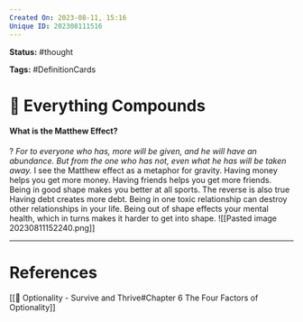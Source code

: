 ```yaml
---
Created On: 2023-08-11, 15:16
Unique ID: 202308111516
---
```

**Status:** #thought 

**Tags:**  #DefinitionCards 

# 📶 Everything Compounds

#### What is the Matthew Effect? 
?
*For to everyone who has, more will be given, and he will have an abundance. But from the one who has not, even what he has will be taken away.*
I see the Matthew effect as a metaphor for gravity. Having money helps you get more money. Having friends helps you get more friends. Being in good shape makes you better at all sports. 
The reverse is also true
Having debt creates more debt. Being in one toxic relationship can destroy other relationships in your life. Being out of shape effects your mental health, which in turns makes it harder to get into shape.
![[Pasted image 20230811152240.png]]
<!--SR:!2024-04-20,165,270-->


---
# References
[[📗 Optionality - Survive and Thrive#Chapter 6 The Four Factors of Optionality]]

